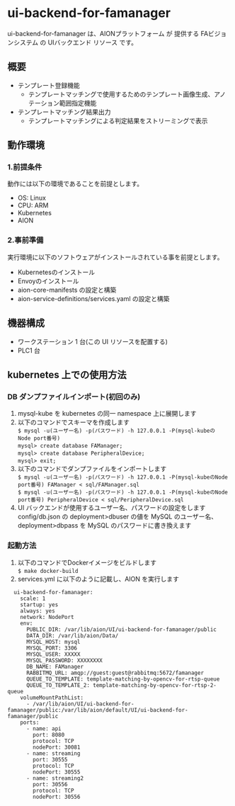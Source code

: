 # ui-backend-for-famanager
ui-backend-for-famanager は、AIONプラットフォーム が 提供する FAビジョンシステム の UIバックエンド リソース です。

## 概要

- テンプレート登録機能
  - テンプレートマッチングで使用するためのテンプレート画像生成、アノテーション範囲指定機能
- テンプレートマッチング結果出力
  - テンプレートマッチングによる判定結果をストリーミングで表示

## 動作環境

### 1.前提条件

動作には以下の環境であることを前提とします。
* OS: Linux
* CPU: ARM
* Kubernetes
* AION

### 2.事前準備

実行環境に以下のソフトウェアがインストールされている事を前提とします。

* Kubernetesのインストール
* Envoyのインストール
* aion-core-manifests の設定と構築
* aion-service-definitions/services.yaml の設定と構築

## 機器構成

- ワークステーション 1 台(この UI リソースを配置する)
- PLC1 台

## kubernetes 上での使用方法

### DB ダンプファイルインポート(初回のみ)

1. mysql-kube を kubernetes の同一 namespace 上に展開します
2. 以下のコマンドでスキーマを作成します  
   `$ mysql -u(ユーザー名) -p(パスワード) -h 127.0.0.1 -P(mysql-kubeの Node port番号)`  
   `mysql> create database FAManager;`  
   `mysql> create database PeripheralDevice;`  
   `mysql> exit;`
3. 以下のコマンドでダンプファイルをインポートします  
   `$ mysql -u(ユーザー名) -p(パスワード) -h 127.0.0.1 -P(mysql-kubeのNode port番号) FAManager < sql/FAManager.sql`  
   `$ mysql -u(ユーザー名) -p(パスワード) -h 127.0.0.1 -P(mysql-kubeのNode port番号) PeripheralDevice < sql/PeripheralDevice.sql`
4. UI バックエンドが使用するユーザー名、パスワードの設定をします  
   config/db.json の deployment>dbuser の値を MySQL のユーザー名、deployment>dbpass を MySQL のパスワードに書き換えます

### 起動方法

1. 以下のコマンドでDockerイメージをビルドします  
`$ make docker-build`
2. services.yml に以下のように記載し、AION を実行します  
```
  ui-backend-for-famanager:
    scale: 1
    startup: yes
    always: yes
    network: NodePort
    env:
      PUBLIC_DIR: /var/lib/aion/UI/ui-backend-for-famanager/public
      DATA_DIR: /var/lib/aion/Data/
      MYSQL_HOST: mysql
      MYSQL_PORT: 3306
      MYSQL_USER: XXXXX
      MYSQL_PASSWORD: XXXXXXXX
      DB_NAME: FAManager
      RABBITMQ_URL: amqp://guest:guest@rabbitmq:5672/famanager
      QUEUE_TO_TEMPLATE: template-matching-by-opencv-for-rtsp-queue
      QUEUE_TO_TEMPLATE_2: template-matching-by-opencv-for-rtsp-2-queue
    volumeMountPathList:
      - /var/lib/aion/UI/ui-backend-for-famanager/public:/var/lib/aion/default/UI/ui-backend-for-famanager/public
    ports:
      - name: api
        port: 8080
        protocol: TCP
        nodePort: 30081
      - name: streaming
        port: 30555
        protocol: TCP
        nodePort: 30555
      - name: streaming2
        port: 30556
        protocol: TCP
        nodePort: 30556
```
